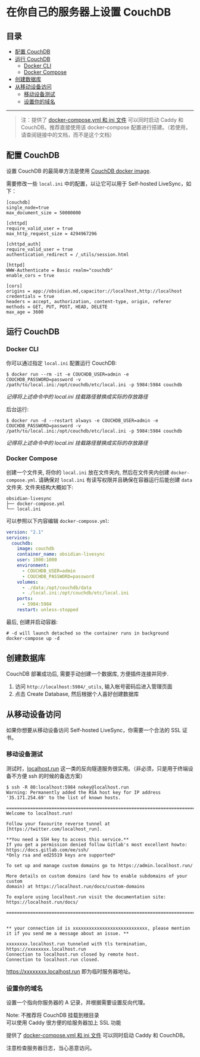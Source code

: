 # 在你自己的服务器上设置 CouchDB

## 目录
- [配置 CouchDB](#配置-CouchDB)
- [运行 CouchDB](#运行-CouchDB)
  - [Docker CLI](#docker-cli)
  - [Docker Compose](#docker-compose)
- [创建数据库](#创建数据库)
- [从移动设备访问](#从移动设备访问)
  - [移动设备测试](#移动设备测试)
  - [设置你的域名](#设置你的域名)
---

> 注：提供了 [docker-compose.yml 和 ini 文件](https://github.com/vrtmrz/self-hosted-livesync-server) 可以同时启动 Caddy 和 CouchDB。推荐直接使用该 docker-compose 配置进行搭建。（若使用，请查阅链接中的文档，而不是这个文档）

## 配置 CouchDB

设置 CouchDB 的最简单方法是使用 [CouchDB docker image]((https://hub.docker.com/_/couchdb)).

需要修改一些 `local.ini` 中的配置，以让它可以用于 Self-hosted LiveSync，如下：

```
[couchdb]
single_node=true
max_document_size = 50000000

[chttpd]
require_valid_user = true
max_http_request_size = 4294967296

[chttpd_auth]
require_valid_user = true
authentication_redirect = /_utils/session.html

[httpd]
WWW-Authenticate = Basic realm="couchdb"
enable_cors = true

[cors]
origins = app://obsidian.md,capacitor://localhost,http://localhost
credentials = true
headers = accept, authorization, content-type, origin, referer
methods = GET, PUT, POST, HEAD, DELETE
max_age = 3600
```

## 运行 CouchDB

### Docker CLI

你可以通过指定 `local.ini` 配置运行 CouchDB:

```
$ docker run --rm -it -e COUCHDB_USER=admin -e COUCHDB_PASSWORD=password -v /path/to/local.ini:/opt/couchdb/etc/local.ini -p 5984:5984 couchdb
```
*记得将上述命令中的 local.ini 挂载路径替换成实际的存放路径*

后台运行:
```
$ docker run -d --restart always -e COUCHDB_USER=admin -e COUCHDB_PASSWORD=password -v /path/to/local.ini:/opt/couchdb/etc/local.ini -p 5984:5984 couchdb
```
*记得将上述命令中的 local.ini 挂载路径替换成实际的存放路径*

### Docker Compose
创建一个文件夹, 将你的 `local.ini` 放在文件夹内, 然后在文件夹内创建 `docker-compose.yml`. 请确保对 `local.ini` 有读写权限并且确保在容器运行后能创建 `data` 文件夹. 文件夹结构大概如下:
```
obsidian-livesync
├── docker-compose.yml
└── local.ini
```

可以参照以下内容编辑 `docker-compose.yml`:
```yaml
version: "2.1"
services:
  couchdb:
    image: couchdb
    container_name: obsidian-livesync
    user: 1000:1000
    environment:
      - COUCHDB_USER=admin
      - COUCHDB_PASSWORD=password
    volumes:
      - ./data:/opt/couchdb/data
      - ./local.ini:/opt/couchdb/etc/local.ini
    ports:
      - 5984:5984
    restart: unless-stopped
```

最后, 创建并启动容器:
```
# -d will launch detached so the container runs in background
docker-compose up -d
```

## 创建数据库

CouchDB 部署成功后, 需要手动创建一个数据库, 方便插件连接并同步.

1. 访问 `http://localhost:5984/_utils`, 输入帐号密码后进入管理页面
2. 点击 Create Database, 然后根据个人喜好创建数据库

## 从移动设备访问
如果你想要从移动设备访问 Self-hosted LiveSync，你需要一个合法的 SSL 证书。

### 移动设备测试
测试时，[localhost.run](http://localhost.run/) 这一类的反向隧道服务很实用。（非必须，只是用于终端设备不方便 ssh 的时候的备选方案）

```
$ ssh -R 80:localhost:5984 nokey@localhost.run
Warning: Permanently added the RSA host key for IP address '35.171.254.69' to the list of known hosts.

===============================================================================
Welcome to localhost.run!

Follow your favourite reverse tunnel at [https://twitter.com/localhost_run].

**You need a SSH key to access this service.**
If you get a permission denied follow Gitlab's most excellent howto:
https://docs.gitlab.com/ee/ssh/
*Only rsa and ed25519 keys are supported*

To set up and manage custom domains go to https://admin.localhost.run/

More details on custom domains (and how to enable subdomains of your custom
domain) at https://localhost.run/docs/custom-domains

To explore using localhost.run visit the documentation site:
https://localhost.run/docs/

===============================================================================


** your connection id is xxxxxxxxxxxxxxxxxxxxxxxxxxxx, please mention it if you send me a message about an issue. **

xxxxxxxx.localhost.run tunneled with tls termination, https://xxxxxxxx.localhost.run
Connection to localhost.run closed by remote host.
Connection to localhost.run closed.
```

https://xxxxxxxx.localhost.run 即为临时服务器地址。

### 设置你的域名

设置一个指向你服务器的 A 记录，并根据需要设置反向代理。

Note: 不推荐将 CouchDB 挂载到根目录  
可以使用 Caddy 很方便的给服务器加上 SSL 功能

提供了 [docker-compose.yml 和 ini 文件](https://github.com/vrtmrz/self-hosted-livesync-server) 可以同时启动 Caddy 和 CouchDB。

注意检查服务器日志，当心恶意访问。
